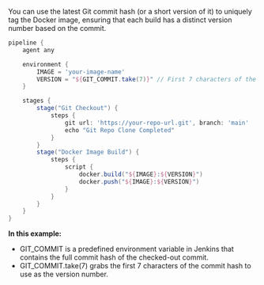 You can use the latest Git commit hash (or a short version of it) to uniquely tag the Docker image, ensuring that each build has a distinct version number based on the commit.

```groovy
pipeline {
    agent any

    environment {
        IMAGE = 'your-image-name'
        VERSION = "${GIT_COMMIT.take(7)}" // First 7 characters of the commit hash
    }

    stages {
        stage("Git Checkout") {
            steps {
                git url: 'https://your-repo-url.git', branch: 'main'
                echo "Git Repo Clone Completed"
            }
        }
        stage("Docker Image Build") {
            steps {
                script {
                    docker.build("${IMAGE}:${VERSION}")
                    docker.push("${IMAGE}:${VERSION}")
                }
            }
        }
    }
}
```

**In this example:**
- GIT_COMMIT is a predefined environment variable in Jenkins that contains the full commit hash of the checked-out commit.
- GIT_COMMIT.take(7) grabs the first 7 characters of the commit hash to use as the version number.

